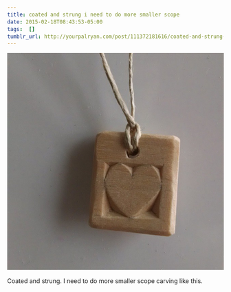 ```yaml
---
title: coated and strung i need to do more smaller scope
date: 2015-02-18T08:43:53-05:00
tags:  []
tumblr_url: http://yourpalryan.com/post/111372181616/coated-and-strung-i-need-to-do-more-smaller-scope
---
```

![](/assets/images/tumblr/tumblr_njyzh6j9oH1qz77obo1_640.jpg)

Coated and strung. I need to do more smaller scope carving like this.
